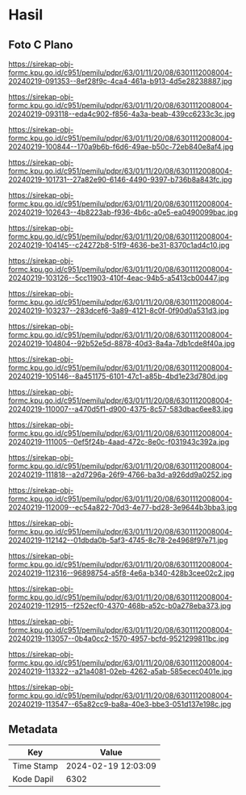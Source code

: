# Hasil

## Foto C Plano

https://sirekap-obj-formc.kpu.go.id/c951/pemilu/pdpr/63/01/11/20/08/6301112008004-20240219-091353--8ef28f9c-4ca4-461a-b913-4d5e28238887.jpg

https://sirekap-obj-formc.kpu.go.id/c951/pemilu/pdpr/63/01/11/20/08/6301112008004-20240219-093118--eda4c902-f856-4a3a-beab-439cc6233c3c.jpg

https://sirekap-obj-formc.kpu.go.id/c951/pemilu/pdpr/63/01/11/20/08/6301112008004-20240219-100844--170a9b6b-f6d6-49ae-b50c-72eb840e8af4.jpg

https://sirekap-obj-formc.kpu.go.id/c951/pemilu/pdpr/63/01/11/20/08/6301112008004-20240219-101731--27a82e90-6146-4490-9397-b736b8a843fc.jpg

https://sirekap-obj-formc.kpu.go.id/c951/pemilu/pdpr/63/01/11/20/08/6301112008004-20240219-102643--4b8223ab-f936-4b6c-a0e5-ea0490099bac.jpg

https://sirekap-obj-formc.kpu.go.id/c951/pemilu/pdpr/63/01/11/20/08/6301112008004-20240219-104145--c24272b8-51f9-4636-be31-8370c1ad4c10.jpg

https://sirekap-obj-formc.kpu.go.id/c951/pemilu/pdpr/63/01/11/20/08/6301112008004-20240219-103126--5cc11903-410f-4eac-94b5-a5413cb00447.jpg

https://sirekap-obj-formc.kpu.go.id/c951/pemilu/pdpr/63/01/11/20/08/6301112008004-20240219-103237--283dcef6-3a89-4121-8c0f-0f90d0a531d3.jpg

https://sirekap-obj-formc.kpu.go.id/c951/pemilu/pdpr/63/01/11/20/08/6301112008004-20240219-104804--92b52e5d-8878-40d3-8a4a-7db1cde8f40a.jpg

https://sirekap-obj-formc.kpu.go.id/c951/pemilu/pdpr/63/01/11/20/08/6301112008004-20240219-105146--8a451175-6101-47c1-a85b-4bd1e23d780d.jpg

https://sirekap-obj-formc.kpu.go.id/c951/pemilu/pdpr/63/01/11/20/08/6301112008004-20240219-110007--a470d5f1-d900-4375-8c57-583dbac6ee83.jpg

https://sirekap-obj-formc.kpu.go.id/c951/pemilu/pdpr/63/01/11/20/08/6301112008004-20240219-111005--0ef5f24b-4aad-472c-8e0c-f031943c392a.jpg

https://sirekap-obj-formc.kpu.go.id/c951/pemilu/pdpr/63/01/11/20/08/6301112008004-20240219-111818--a2d7296a-26f9-4766-ba3d-a926dd9a0252.jpg

https://sirekap-obj-formc.kpu.go.id/c951/pemilu/pdpr/63/01/11/20/08/6301112008004-20240219-112009--ec54a822-70d3-4e77-bd28-3e9644b3bba3.jpg

https://sirekap-obj-formc.kpu.go.id/c951/pemilu/pdpr/63/01/11/20/08/6301112008004-20240219-112142--01dbda0b-5af3-4745-8c78-2e4968f97e71.jpg

https://sirekap-obj-formc.kpu.go.id/c951/pemilu/pdpr/63/01/11/20/08/6301112008004-20240219-112316--96898754-a5f8-4e6a-b340-428b3cee02c2.jpg

https://sirekap-obj-formc.kpu.go.id/c951/pemilu/pdpr/63/01/11/20/08/6301112008004-20240219-112915--f252ecf0-4370-468b-a52c-b0a278eba373.jpg

https://sirekap-obj-formc.kpu.go.id/c951/pemilu/pdpr/63/01/11/20/08/6301112008004-20240219-113057--0b4a0cc2-1570-4957-bcfd-9521299811bc.jpg

https://sirekap-obj-formc.kpu.go.id/c951/pemilu/pdpr/63/01/11/20/08/6301112008004-20240219-113322--a21a4081-02eb-4262-a5ab-585ecec0401e.jpg

https://sirekap-obj-formc.kpu.go.id/c951/pemilu/pdpr/63/01/11/20/08/6301112008004-20240219-113547--65a82cc9-ba8a-40e3-bbe3-051d137e198c.jpg


## Metadata

| Key        | Value               |
| ---------- | ------------------- |
| Time Stamp | 2024-02-19 12:03:09 |
| Kode Dapil | 6302                |



